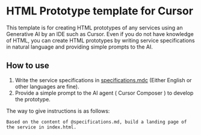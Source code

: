 # HTML Prototype template for Cursor

This template is for creating HTML prototypes of any services using an Generative AI by an IDE such as Cursor. Even if you do not have knowledge of HTML, you can create HTML prototypes by writing service specifications in natural language and providing simple prompts to the AI. 

## How to use

1. Write the service specifications in [specifications.mdc](.cursor/rules/specifications.mdc) (Either English or other languages are fine).
2. Provide a simple prompt to the AI agent ( Cursor Composer ) to develop the prototype.

The way to give instructions is as follows:

```
Based on the content of @specifications.md, build a landing page of the service in index.html.
```

